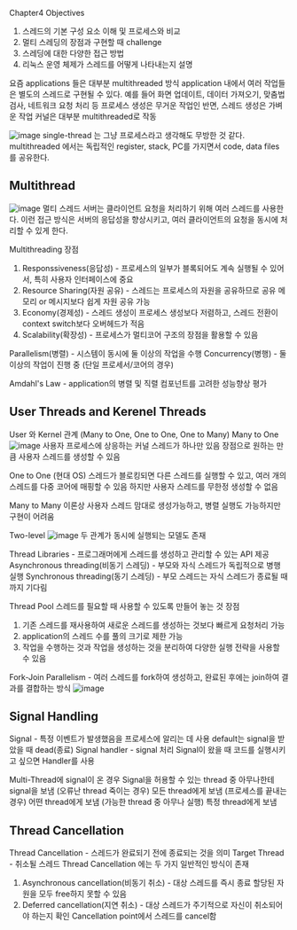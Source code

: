 Chapter4
Objectives
1. 스레드의 기본 구성 요소 이해 및 프로세스와 비교
2. 멀티 스레딩의 장점과 구현할 때 challenge
3. 스레딩에 대한 다양한 접근 방법
4. 리눅스 운영 체제가 스레드를 어떻게 나타내는지 설명

요즘 applications 들은 대부분 multithreaded 방식
application 내에서 여러 작업들은 별도의 스레드로 구현될 수 있다.
예를 들어 화면 업데이트, 데이터 가져오기, 맞춤법 검사, 네트워크 요청 처리 등
프로세스 생성은 무거운 작업인 반면, 스레드 생성은 가벼운 작업
커널은 대부분 multithreaded로 작동

![image](https://github.com/purekm/Today-I-Learned/assets/90774046/7eb50ef9-5c24-4dc8-bdf6-b84a9498e564)
single-thread 는 그냥 프로세스라고 생각해도 무방한 것 같다.
multithreaded 에서는 독립적인 register, stack, PC를 가지면서 code, data files 를 공유한다.

Multithread
-
![image](https://github.com/purekm/Today-I-Learned/assets/90774046/7006a689-d6bd-4443-9613-196e3c3ff8af)
멀티 스레드 서버는 클라이언트 요청을 처리하기 위해 여러 스레드를 사용한다.
이런 접근 방식은 서버의 응답성을 향상시키고, 여러 클라이언트의 요청을 동시에 처리할 수 있게 한다.

Multithreading 장점
1. Responssiveness(응답성) - 프로세스의 일부가 블록되어도 계속 실행될 수 있어서, 특히 사용자 인터페이스에 중요
2. Resource Sharing(자원 공유) - 스레드는 프로세스의 자원을 공유하므로 공유 메모리 or 메시지보다 쉽게 자원 공유 가능
3. Economy(경제성) - 스레드 생성이 프로세스 생성보다 저렴하고, 스레드 전환이 context switch보다 오버헤드가 적음
4. Scalability(확장성) - 프로세스가 멀티코어 구조의 장점을 활용할 수 있음

Parallelism(병렬) - 시스템이 동시에 둘 이상의 작업을 수행 
Concurrency(병행) - 둘 이상의 작업이 진행 중 (단일 프로세서/코어의 경우)

Amdahl's Law - application의 병렬 및 직렬 컴포넌트를 고려한 성능향상 평가 

User Threads and Kerenel Threads
-
User 와 Kernel 관계 (Many to One, One to One, One to Many)
Many to One 
![image](https://github.com/purekm/Today-I-Learned/assets/90774046/7ddb2378-f3e7-4dce-8584-5abf111f9c5f)
사용자 프로세스에 상응하는 커널 스레드가 하나만 있음
장점으로 원하는 만큼 사용자 스레드를 생성할 수 있음

One to One (현대 OS)
스레드가 블로킹되면 다른 스레드를 실행할 수 있고, 여러 개의 스레드를 다중 코어에 매핑할 수 있음
하지만 사용자 스레드를 무한정 생성할 수 없음

Many to Many
이론상 사용자 스레드 맘대로 생성가능하고, 병렬 실행도 가능하지만 구현이 어려움

Two-level
![image](https://github.com/purekm/Today-I-Learned/assets/90774046/1700d5d0-6010-4463-9513-0cd5461d14ea)
두 관계가 동시에 실행되는 모델도 존재

Thread Libraries - 프로그래머에게 스레드를 생성하고 관리할 수 있는 API 제공
Asynchronous threading(비동기 스레딩) - 부모와 자식 스레드가 독립적으로 병행 실행
Synchronous threading(동기 스레딩) - 부모 스레드는 자식 스레드가 종료될 때 까지 기다림

Thread Pool
스레드를 필요할 때 사용할 수 있도록 만들어 놓는 것
장점
1. 기존 스레드를 재사용하여 새로운 스레드를 생성하는 것보다 빠르게 요청처리 가능
2. application의 스레드 수를 풀의 크기로 제한 가능
3. 작업을 수행하는 것과 작업을 생성하는 것을 분리하여 다양한 실행 전략을 사용할 수 있음

Fork-Join Parallelism - 여러 스레드를 fork하여 생성하고, 완료된 후에는 join하여 결과를 결합하는 방식
![image](https://github.com/purekm/Today-I-Learned/assets/90774046/387fa10d-facc-4244-9b9a-6f95f6af9dd5)

Signal Handling
-
Signal - 특정 이벤트가 발생했음을 프로세스에 알리는 데 사용
default는 signal을 받았을 때 dead(종료)
Signal handler - signal 처리
Signal이 왔을 때 코드를 실행시키고 싶으면 Handler를 사용

Multi-Thread에 signal이 온 경우
Signal을 허용할 수 있는 thread 중 아무나한테 signal을 보냄 (오류난 thread 죽이는 경우)
모든 thread에게 보냄 (프로세스를 끝내는 경우)
어떤 thread에게 보냄 (가능한 thread 중 아무나 실행)
특정 thread에게 보냄

Thread Cancellation
-
Thread Cancellation - 스레드가 완료되기 전에 종료되는 것을 의미
Target Thread - 취소될 스레드
Thread Cancellation 에는 두 가지 일반적인 방식이 존재
1. Asynchronous cancellation(비동기 취소) - 대상 스레드를 즉시 종료
   할당된 자원을 모두 free하지 못할 수 있음
2. Deferred cancellation(지연 취소) - 대상 스레드가 주기적으로 자신이 취소되어야 하는지 확인
   Cancellation point에서 스레드를 cancel함

